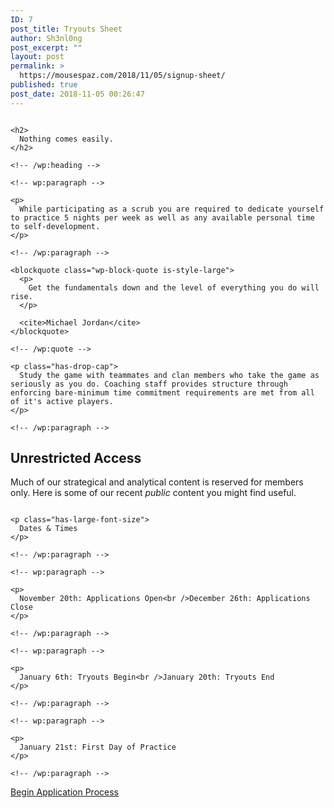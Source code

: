 ```yaml
---
ID: 7
post_title: Tryouts Sheet
author: Sh3nl0ng
post_excerpt: ""
layout: post
permalink: >
  https://mousespaz.com/2018/11/05/signup-sheet/
published: true
post_date: 2018-11-05 00:26:47
---
```

<!-- wp:media-text {"mediaId":8,"mediaType":"image","mediaWidth":36} -->

<div class="wp-block-media-text alignwide" style="grid-template-columns:36% auto">
  <figure class="wp-block-media-text__media"><img src="https://mousespaz.com/app/uploads/2018/11/IMG_0200-e1541377600604.jpg" alt="" /></figure><div class="wp-block-media-text__content">
    <!-- wp:heading -->
    
    <h2>
      Nothing comes easily.
    </h2>
    
    <!-- /wp:heading -->
    
    <!-- wp:paragraph -->
    
    <p>
      While participating as a scrub you are required to dedicate yourself to practice 5 nights per week as well as any available personal time to self-development.
    </p>
    
    <!-- /wp:paragraph -->
  </div>
</div>

<!-- /wp:media-text -->

<!-- wp:columns -->

<div class="wp-block-columns has-2-columns">
  <!-- wp:column -->
  
  <div class="wp-block-column">
    <!-- wp:quote {"className":"is-style-large"} -->
    
    <blockquote class="wp-block-quote is-style-large">
      <p>
        Get the fundamentals down and the level of everything you do will rise.
      </p>
      
      <cite>Michael Jordan</cite>
    </blockquote>
    
    <!-- /wp:quote -->
  </div>
  
  <!-- /wp:column -->
  
  <!-- wp:column -->
  
  <div class="wp-block-column">
    <!-- wp:paragraph {"dropCap":true} -->
    
    <p class="has-drop-cap">
      Study the game with teammates and clan members who take the game as seriously as you do. Coaching staff provides structure through enforcing bare-minimum time commitment requirements are met from all of it's active players.
    </p>
    
    <!-- /wp:paragraph -->
  </div>
  
  <!-- /wp:column -->
</div>

<!-- /wp:columns -->

<!-- wp:heading -->

## Unrestricted Access

<!-- /wp:heading -->

<!-- wp:paragraph -->

Much of our strategical and analytical content is reserved for members only. Here is some of our recent *public* content you might find useful.

<!-- /wp:paragraph -->

<!-- wp:latest-posts {"displayPostDate":true} /-->

<!-- wp:media-text {"mediaId":27,"mediaType":"image"} -->

<div class="wp-block-media-text alignwide">
  <figure class="wp-block-media-text__media"><img src="https://mousespaz.com/app/uploads/2018/11/turtle2-copy.png" alt="" /></figure><div class="wp-block-media-text__content">
    <!-- wp:paragraph {"placeholder":"Content…","fontSize":"large"} -->
    
    <p class="has-large-font-size">
      Dates & Times
    </p>
    
    <!-- /wp:paragraph -->
    
    <!-- wp:paragraph -->
    
    <p>
      November 20th: Applications Open<br />December 26th: Applications Close
    </p>
    
    <!-- /wp:paragraph -->
    
    <!-- wp:paragraph -->
    
    <p>
      January 6th: Tryouts Begin<br />January 20th: Tryouts End
    </p>
    
    <!-- /wp:paragraph -->
    
    <!-- wp:paragraph -->
    
    <p>
      January 21st: First Day of Practice
    </p>
    
    <!-- /wp:paragraph -->
  </div>
</div>

<!-- /wp:media-text -->

<!-- wp:button {"backgroundColor":"vivid-red","textColor":"very-light-gray","align":"center","className":"is-style-squared"} -->

<div class="wp-block-button aligncenter is-style-squared">
  <a class="wp-block-button__link has-text-color has-very-light-gray-color has-background has-vivid-red-background-color" href="http://mousespaz.com/signup">Begin Application Process</a>
</div>

<!-- /wp:button -->